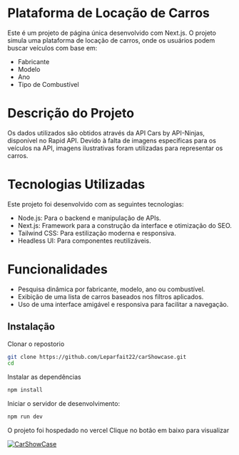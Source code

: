 # Plataforma de Locação de Carros
Este é um projeto de página única desenvolvido com Next.js. 
O projeto simula uma plataforma de locação de carros, onde os usuários podem buscar veículos com base em:

- Fabricante
- Modelo
- Ano
- Tipo de Combustível

# Descrição do Projeto
Os dados utilizados são obtidos através da API Cars by API-Ninjas, disponível no Rapid API.
Devido à falta de imagens específicas para os veículos na API, imagens ilustrativas foram utilizadas para representar os carros.

# Tecnologias Utilizadas

Este projeto foi desenvolvido com as seguintes tecnologias:

- Node.js: Para o backend e manipulação de APIs.
- Next.js: Framework para a construção da interface e otimização do SEO.
- Tailwind CSS: Para estilização moderna e responsiva.
- Headless UI: Para componentes reutilizáveis.

# Funcionalidades
- Pesquisa dinâmica por fabricante, modelo, ano ou combustível.
- Exibição de uma lista de carros baseados nos filtros aplicados.
- Uso de uma interface amigável e responsiva para facilitar a navegação.



## Instalação

Clonar o repostorio

```sh
git clone https://github.com/Leparfait22/carShowcase.git
cd 
```

Instalar as dependências

```sh
npm install 
```
Iniciar o servidor de desenvolvimento:

```sh
npm run dev 
```
O projeto foi hospedado no vercel 
Clique no botão em baixo  para visualizar

[![CarShowCase](https://img.shields.io/badge/CarShowCase-blue)](https://car-showcase-wtsu.vercel.app/)  
